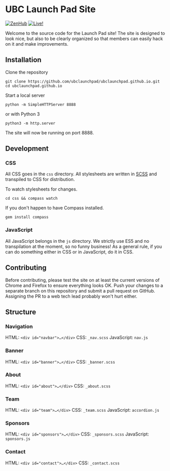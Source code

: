 # UBC Launch Pad Site
[![ZenHub](https://img.shields.io/badge/Shipping_faster_with-ZenHub-5e60ba.svg?style=flat)](https://zenhub.com) [![Live!](https://img.shields.io/badge/website-live!-brightgreen.svg)](https://www.ubclaunchpad.com)

Welcome to the source code for the Launch Pad site! The site is designed to look nice, but also to be clearly organized so that members can easily hack on it and make improvements.

## Installation

Clone the repository
```
git clone https://github.com/ubclaunchpad/ubclaunchpad.github.io.git
cd ubclaunchpad.github.io
```

Start a local server
```
python -m SimpleHTTPServer 8888
```

or with Python 3

```
python3 -m http.server
```

The site will now be running on port 8888.

## Development

### CSS
All CSS goes in the `css` directory. All stylesheets are written in [SCSS](http://sass-lang.com) and transpiled to CSS for distribution.

To watch stylesheets for changes.
```
cd css && compass watch
```

If you don't happen to have Compass installed.
```
gem install compass
```

### JavaScript
All JavaScript belongs in the `js` directory. We strictly use ES5 and no transpilation at the moment, so no funny business! As a general rule, if you can do something either in CSS or in JavaScript, do it in CSS.

## Contributing

Before contributing, please test the site on at least the current versions of Chrome and Firefox to ensure everything looks OK. Push your changes to a separate branch on this repository and submit a pull request on GitHub. Assigning the PR to a web tech lead probably won't hurt either.

## Structure

### Navigation
HTML: `<div id="navbar">…</div>`
CSS: `_nav.scss`
JavaScript: `nav.js`

### Banner
HTML: `<div id="banner">…</div>`
CSS: `_banner.scss`

### About
HTML: `<div id="about">…</div>`
CSS: `_about.scss`

### Team
HTML: `<div id="team">…</div>`
CSS: `_team.scss`
JavaScript: `accordion.js`

### Sponsors
HTML: `<div id="sponsors">…</div>`
CSS: `_sponsors.scss`
JavaScript: `sponsors.js`

### Contact
HTML: `<div id="contact">…</div>`
CSS: `_contact.scss`
